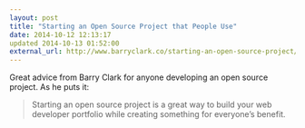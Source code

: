 ```yaml
---
layout: post
title: "Starting an Open Source Project that People Use"
date: 2014-10-12 12:13:17
updated 2014-10-13 01:52:00
external_url: http://www.barryclark.co/starting-an-open-source-project/
---
```


Great advice from Barry Clark for anyone developing an open source project. As he puts it:

> Starting an open source project is a great way to build your web developer portfolio while creating something for everyone’s benefit.